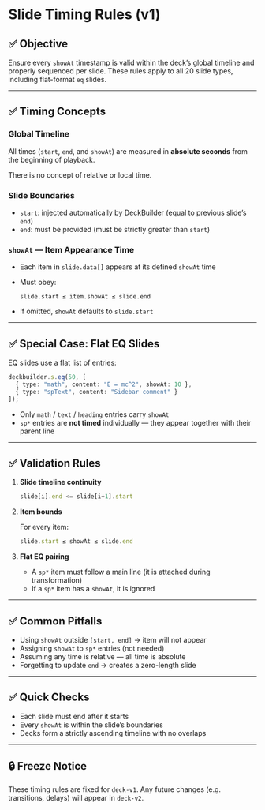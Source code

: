 

# Slide Timing Rules (v1)

## ✅ Objective

Ensure every `showAt` timestamp is valid within the deck’s global timeline and properly sequenced per slide. These rules apply to all 20 slide types, including flat-format `eq` slides.

---

## ✅ Timing Concepts

### Global Timeline

All times (`start`, `end`, and `showAt`) are measured in **absolute seconds** from the beginning of playback.

There is no concept of relative or local time.

### Slide Boundaries

- `start`: injected automatically by DeckBuilder (equal to previous slide’s `end`)
- `end`: must be provided (must be strictly greater than `start`)

### `showAt` — Item Appearance Time

- Each item in `slide.data[]` appears at its defined `showAt` time
- Must obey:  
  ```text
  slide.start ≤ item.showAt ≤ slide.end
  ```

- If omitted, `showAt` defaults to `slide.start`

---

## ✅ Special Case: Flat EQ Slides

EQ slides use a flat list of entries:

```ts
deckbuilder.s.eq(50, [
  { type: "math", content: "E = mc^2", showAt: 10 },
  { type: "spText", content: "Sidebar comment" }
]);
```

- Only `math` / `text` / `heading` entries carry `showAt`
- `sp*` entries are **not timed** individually — they appear together with their parent line

---

## ✅ Validation Rules

1. **Slide timeline continuity**

   ```ts
   slide[i].end <= slide[i+1].start
   ```

2. **Item bounds**

   For every item:

   ```ts
   slide.start ≤ showAt ≤ slide.end
   ```

3. **Flat EQ pairing**

   - A `sp*` item must follow a main line (it is attached during transformation)
   - If a `sp*` item has a `showAt`, it is ignored

---

## ✅ Common Pitfalls

- Using `showAt` outside `[start, end]` → item will not appear
- Assigning `showAt` to `sp*` entries (not needed)
- Assuming any time is relative — all time is absolute
- Forgetting to update `end` → creates a zero-length slide

---

## ✅ Quick Checks

- Each slide must end after it starts
- Every `showAt` is within the slide’s boundaries
- Decks form a strictly ascending timeline with no overlaps

---

## 🔒 Freeze Notice

These timing rules are fixed for `deck-v1`. Any future changes (e.g. transitions, delays) will appear in `deck-v2`.

````
